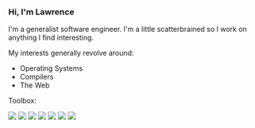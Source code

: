 ### Hi, I'm Lawrence

I'm a generalist software engineer. I'm a little scatterbrained so I work on anything I find interesting.

My interests generally revolve around:
- Operating Systems
- Compilers
- The Web

Toolbox:

![](https://img.shields.io/badge/OS-Linux-fff?style=for-the-badge&logo=OpenBSD)
![](https://img.shields.io/badge/Editor-Emacs-fff?style=for-the-badge&logo=gnu-emacs&logoColor=violet)
![](https://img.shields.io/badge/Lang-Python-fff?style=for-the-badge&logo=python)
![](https://img.shields.io/badge/Lang-Go-fff?style=for-the-badge&logo=go)
![](https://img.shields.io/badge/Lang-Javascript-fff?style=for-the-badge&logo=javascript)
![](https://img.shields.io/badge/Lang-C-fff?style=for-the-badge&logo=c)
![](https://img.shields.io/badge/Lang-Bash-fff?style=for-the-badge&logo=gnu-bash)
